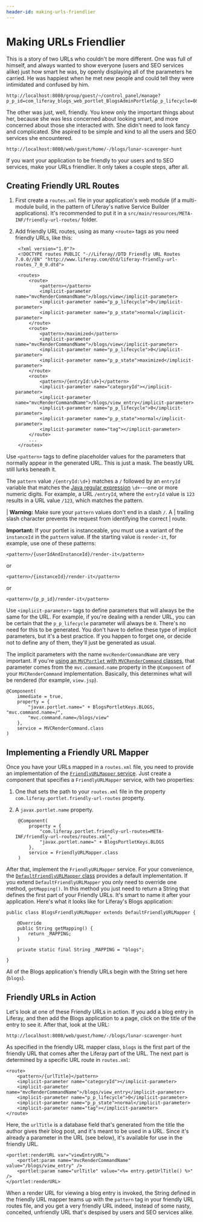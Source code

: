 ```yaml
---
header-id: making-urls-friendlier
---
```


# Making URLs Friendlier

This is a story of two URLs who couldn't be more different. One was full of
himself, and always wanted to show everyone (users and SEO services alike) just
how smart he was, by openly displaying all of the parameters he carried.  He was
happiest when he met new people and could tell they were intimidated and
confused by him.

    http://localhost:8080/group/guest/~/control_panel/manage?p_p_id=com_liferay_blogs_web_portlet_BlogsAdminPortlet&p_p_lifecycle=0&p_p_state=maximized&p_p_mode=view&_com_liferay_blogs_web_portlet_BlogsAdminPortlet_mvcRenderCommandName=%2Fblogs%2Fedit_entry&_com_liferay_blogs_web_portlet_BlogsAdminPortlet_redirect=http%3A%2F%2Flocalhost%3A8080%2Fgroup%2Fguest%2F~%2Fcontrol_panel%2Fmanage%3Fp_p_id%3Dcom_liferay_blogs_web_portlet_BlogsAdminPortlet%26p_p_lifecycle%3D0%26p_p_state%3Dmaximized%26p_p_mode%3Dview%26_com_liferay_blogs_web_portlet_BlogsAdminPortlet_mvcRenderCommandName%3D%252Fblogs%252Fview%26_com_liferay_blogs_web_portlet_BlogsAdminPortlet_orderBycol%3Dtitle%26_com_liferay_blogs_web_portlet_BlogsAdminPortlet_orderByType%3Dasc%26_com_liferay_blogs_web_portlet_BlogsAdminPortlet_entriesNavigation%3D%26_com_liferay_blogs_web_portlet_BlogsAdminPortlet_cur%3D1%26_com_liferay_blogs_web_portlet_BlogsAdminPortlet_delta%3D20&_com_liferay_blogs_web_portlet_BlogsAdminPortlet_entryId=30836

The other was just, well, friendly. You knew only the important things about
her, because she was less concerned about looking smart, and more concerned
about those she interacted with. She didn't need to look fancy and complicated.
She aspired to be simple and kind to all the users and SEO services she
encountered.

    http://localhost:8080/web/guest/home/-/blogs/lunar-scavenger-hunt

If you want your application to be friendly to your users and to SEO services,
make your URLs friendlier. It only takes a couple steps, after all.

## Creating Friendly URL Routes

1. First create a `routes.xml` file in your application's web module (if a
multi-module build, in the pattern of Liferay's native Service Builder
applications). It's recommended to put it in a
`src/main/resources/META-INF/friendly-url-routes/` folder.

2. Add friendly URL routes, using as many `<route>` tags as you need friendly
URLs, like this:

        <?xml version="1.0"?>
        <!DOCTYPE routes PUBLIC "-//Liferay//DTD Friendly URL Routes 7.0.0//EN" "http://www.liferay.com/dtd/liferay-friendly-url-routes_7_0_0.dtd">

        <routes>
            <route>
                <pattern></pattern>
                <implicit-parameter name="mvcRenderCommandName">/blogs/view</implicit-parameter>
                <implicit-parameter name="p_p_lifecycle">0</implicit-parameter>
                <implicit-parameter name="p_p_state">normal</implicit-parameter>
            </route>
            <route>
                <pattern>/maximized</pattern>
                <implicit-parameter name="mvcRenderCommandName">/blogs/view</implicit-parameter>
                <implicit-parameter name="p_p_lifecycle">0</implicit-parameter>
                <implicit-parameter name="p_p_state">maximized</implicit-parameter>
            </route>
            <route>
                <pattern>/{entryId:\d+}</pattern>
                <implicit-parameter name="categoryId"></implicit-parameter>
                <implicit-parameter name="mvcRenderCommandName">/blogs/view_entry</implicit-parameter>
                <implicit-parameter name="p_p_lifecycle">0</implicit-parameter>
                <implicit-parameter name="p_p_state">normal</implicit-parameter>
                <implicit-parameter name="tag"></implicit-parameter>
            </route>
            ...
        </routes>

Use `<pattern>` tags to define placeholder values for the parameters that
normally appear in the generated URL. This is just a mask. The beastly URL still
lurks beneath it.

The `pattern` value `/{entryId:\d+}` matches a `/` followed by an `entryId`
variable that matches the
[Java regular expression](https://docs.oracle.com/javase/7/docs/api/java/util/regex/Pattern.html)
`\d+`---one or more numeric digits. For example, a URL `/entryId`, where the
`entryId` value is `123` results in a URL value `/123`, which matches the
pattern. 

| **Warning:** Make sure your `pattern` values don't end in a slash `/`. A
| trailing slash character prevents the request from identifying the correct
| route.

**Important:** If your portlet is instanceable, you must use a variant of the 
`instanceId` in the `pattern` value. If the starting value is `render-it`, for
example, use one of these patterns:

    <pattern>/{userIdAndInstanceId}/render-it</pattern>

or

    <pattern>/{instanceId}/render-it</pattern>

or

    <pattern>/{p_p_id}/render-it</pattern>

Use `<implicit-parameter>` tags to define parameters that will always be the
same for the URL. For example, if you're dealing with a render URL, you can be
certain that the `p_p_lifecycle` parameter will always be `0`. There's no need
for this to be generated. You don't have to define these type of implicit
parameters, but it's a best practice. If you happen to forget one, or decide not
to define any of them, they'll just be generated as usual.

The implicit parameters with the name `mvcRenderCommandName` are very
important. If you're
[using an `MVCPortlet` with `MVCRenderCommand` classes](/docs/7-0/tutorials/-/knowledge_base/t/mvc-render-command),
that parameter comes from the `mvc.command.name` property in the `@Component` of
your `MVCRenderCommand` implementation. Basically, this determines what will be
rendered (for example, `view.jsp`).

    @Component(
        immediate = true,
        property = {
            "javax.portlet.name=" + BlogsPortletKeys.BLOGS, "mvc.command.name=/",
            "mvc.command.name=/blogs/view"
        },
        service = MVCRenderCommand.class
    )

## Implementing a Friendly URL Mapper

Once you have your URLs mapped in a `routes.xml` file, you need to provide an
implementation of the
[`FriendlyURLMapper` service](@platform-ref@/7.0-latest/javadocs/portal-kernel/com/liferay/portal/kernel/portlet/FriendlyURLMapper.html).
Just create a component that specifies a `FriendlyURLMapper` service, with two
properties:

1. One that sets the path to your `routes.xml` file in the property
`com.liferay.portlet.friendly-url-routes` property.

2. A `javax.portlet.name` property.

        @Component(
            property = {
                "com.liferay.portlet.friendly-url-routes=META-INF/friendly-url-routes/routes.xml",
                "javax.portlet.name=" + BlogsPortletKeys.BLOGS
            },
            service = FriendlyURLMapper.class
        )

After that, implement the `FriendlyURLMapper` service. For your convenience, the
[`DefaultFriendlyURLMapper` class](@platform-ref@/7.0-latest/javadocs/portal-kernel/com/liferay/portal/kernel/portlet/DefaultFriendlyURLMapper.html)
provides a default implementation. If you extend `DefaultFriendlyURLMapper` you
only need to override one method, `getMapping()`. In this method you just need
to return a String that defines the first part of your Friendly URLs. It's smart
to name it after your application. Here's what it looks like for Liferay's Blogs
application:

    public class BlogsFriendlyURLMapper extends DefaultFriendlyURLMapper {

        @Override
        public String getMapping() {
            return _MAPPING;
        }

        private static final String _MAPPING = "blogs";

    }

All of the Blogs application's friendly URLs begin with the String set here
(`blogs`).

## Friendly URLs in Action

Let's look at one of these Friendly URLs in action. If you add a blog entry in
Liferay, and then add the Blogs application to a page, click on the title of the
entry to see it. After that, look at the URL:

    http://localhost:8080/web/guest/home/-/blogs/lunar-scavenger-hunt

As specified in the friendly URL mapper class, `blogs` is the first part of the
friendly URL that comes after the Liferay part of the URL. The next part is
determined by a specific URL route in `routes.xml`:

    <route>
        <pattern>/{urlTitle}</pattern>
        <implicit-parameter name="categoryId"></implicit-parameter>
        <implicit-parameter name="mvcRenderCommandName">/blogs/view_entry</implicit-parameter>
        <implicit-parameter name="p_p_lifecycle">0</implicit-parameter>
        <implicit-parameter name="p_p_state">normal</implicit-parameter>
        <implicit-parameter name="tag"></implicit-parameter>
    </route>

Here, the `urlTitle` is a database field that's generated from the title the
author gives their blog post, and it's meant to be used in a URL. Since it's
already a parameter in the URL (see below), it's available for use in the
friendly URL.

    <portlet:renderURL var="viewEntryURL">
        <portlet:param name="mvcRenderCommandName" value="/blogs/view_entry" />
        <portlet:param name="urlTitle" value="<%= entry.getUrlTitle() %>" />
    </portlet:renderURL>

When a render URL for viewing a blog entry is invoked, the String defined in the
friendly URL mapper teams up with the `pattern` tag in your friendly URL routes
file, and you get a very friendly URL indeed, instead of some nasty, conceited,
unfriendly URL that's despised by users and SEO services alike.
